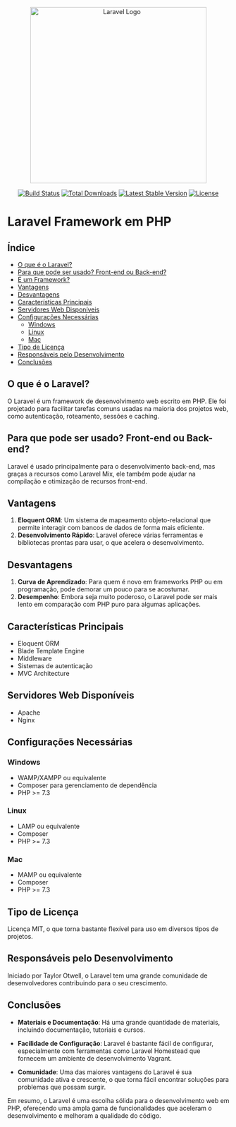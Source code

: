<p align="center"><a href="https://laravel.com" target="_blank"><img src="https://raw.githubusercontent.com/laravel/art/master/logo-lockup/5%20SVG/2%20CMYK/1%20Full%20Color/laravel-logolockup-cmyk-red.svg" width="400" alt="Laravel Logo"></a></p>

<p align="center">
<a href="https://github.com/laravel/framework/actions"><img src="https://github.com/laravel/framework/workflows/tests/badge.svg" alt="Build Status"></a>
<a href="https://packagist.org/packages/laravel/framework"><img src="https://img.shields.io/packagist/dt/laravel/framework" alt="Total Downloads"></a>
<a href="https://packagist.org/packages/laravel/framework"><img src="https://img.shields.io/packagist/v/laravel/framework" alt="Latest Stable Version"></a>
<a href="https://packagist.org/packages/laravel/framework"><img src="https://img.shields.io/packagist/l/laravel/framework" alt="License"></a>
</p>


# Laravel Framework em PHP

## Índice

- [O que é o Laravel?](#o-que-é-o-laravel)
- [Para que pode ser usado? Front-end ou Back-end?](#para-que-pode-ser-usado-front-end-ou-back-end)
- [É um Framework?](#é-um-framework)
- [Vantagens](#vantagens)
- [Desvantagens](#desvantagens)
- [Características Principais](#características-principais)
- [Servidores Web Disponíveis](#servidores-web-disponíveis)
- [Configurações Necessárias](#configurações-necessárias)
  - [Windows](#windows)
  - [Linux](#linux)
  - [Mac](#mac)
- [Tipo de Licença](#tipo-de-licença)
- [Responsáveis pelo Desenvolvimento](#responsáveis-pelo-desenvolvimento)
- [Conclusões](#conclusões)

## O que é o Laravel?

O Laravel é um framework de desenvolvimento web escrito em PHP. Ele foi projetado para facilitar tarefas comuns usadas na maioria dos projetos web, como autenticação, roteamento, sessões e caching.

## Para que pode ser usado? Front-end ou Back-end?

Laravel é usado principalmente para o desenvolvimento back-end, mas graças a recursos como Laravel Mix, ele também pode ajudar na compilação e otimização de recursos front-end.


## Vantagens

1. **Eloquent ORM**: Um sistema de mapeamento objeto-relacional que permite interagir com bancos de dados de forma mais eficiente.
2. **Desenvolvimento Rápido**: Laravel oferece várias ferramentas e bibliotecas prontas para usar, o que acelera o desenvolvimento.

## Desvantagens

1. **Curva de Aprendizado**: Para quem é novo em frameworks PHP ou em programação, pode demorar um pouco para se acostumar.
2. **Desempenho**: Embora seja muito poderoso, o Laravel pode ser mais lento em comparação com PHP puro para algumas aplicações.

## Características Principais

- Eloquent ORM
- Blade Template Engine
- Middleware
- Sistemas de autenticação
- MVC Architecture

## Servidores Web Disponíveis

- Apache
- Nginx

## Configurações Necessárias

### Windows

- WAMP/XAMPP ou equivalente
- Composer para gerenciamento de dependência
- PHP >= 7.3

### Linux

- LAMP ou equivalente
- Composer
- PHP >= 7.3

### Mac

- MAMP ou equivalente
- Composer
- PHP >= 7.3

## Tipo de Licença

Licença MIT, o que torna bastante flexível para uso em diversos tipos de projetos.

## Responsáveis pelo Desenvolvimento

Iniciado por Taylor Otwell, o Laravel tem uma grande comunidade de desenvolvedores contribuindo para o seu crescimento.

## Conclusões

- **Materiais e Documentação**: Há uma grande quantidade de materiais, incluindo documentação, tutoriais e cursos.
  
- **Facilidade de Configuração**: Laravel é bastante fácil de configurar, especialmente com ferramentas como Laravel Homestead que fornecem um ambiente de desenvolvimento Vagrant.

- **Comunidade**: Uma das maiores vantagens do Laravel é sua comunidade ativa e crescente, o que torna fácil encontrar soluções para problemas que possam surgir.

Em resumo, o Laravel é uma escolha sólida para o desenvolvimento web em PHP, oferecendo uma ampla gama de funcionalidades que aceleram o desenvolvimento e melhoram a qualidade do código.
